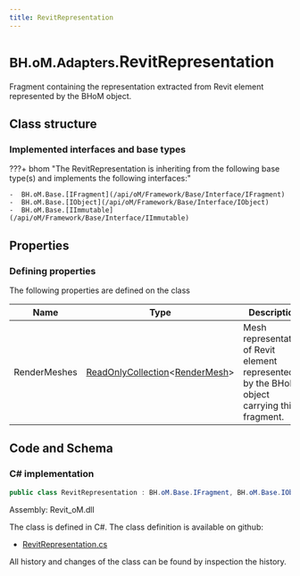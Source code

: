 ```yaml
---
title: RevitRepresentation
---
```


# <small>BH.oM.Adapters.</small>**RevitRepresentation**

Fragment containing the representation extracted from Revit element represented by the BHoM object.

## Class structure

### Implemented interfaces and base types

???+ bhom "The RevitRepresentation is inheriting from the following base type(s) and implements the following interfaces:"

    -  BH.oM.Base.[IFragment](/api/oM/Framework/Base/Interface/IFragment)
    -  BH.oM.Base.[IObject](/api/oM/Framework/Base/Interface/IObject)
    -  BH.oM.Base.[IImmutable](/api/oM/Framework/Base/Interface/IImmutable)


## Properties



### Defining properties

The following properties are defined on the class

| Name             | Type             | Description      | Quantity         |
|------------------|------------------|------------------|------------------|
| RenderMeshes | [ReadOnlyCollection](https://learn.microsoft.com/en-us/dotnet/api/System.Collections.ObjectModel.ReadOnlyCollection-1?view=netstandard-2.0)&lt;[RenderMesh](/api/oM/Graphics/Graphics/Render/RenderMesh)&gt; | Mesh representation of Revit element represented by the BHoM object carrying this fragment. | - |


## Code and Schema

### C# implementation

``` C# title="C#"
public class RevitRepresentation : BH.oM.Base.IFragment, BH.oM.Base.IObject, BH.oM.Base.IImmutable
```

Assembly: Revit_oM.dll

The class is defined in C#. The class definition is available on github:

- [RevitRepresentation.cs](https://github.com/BHoM/Revit_Toolkit/blob/develop/Revit_oM/Misc\RevitRepresentation.cs)

All history and changes of the class can be found by inspection the history.
